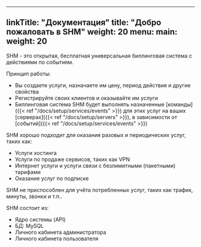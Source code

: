 
---
linkTitle: "Документация"
title: "Добро пожаловать в SHM"
weight: 20
menu:
  main:
    weight: 20
---

SHM - это открытая, бесплатная универсальная биллинговая система с действиями по событиям.

Принцип работы:

- Вы создаете услуги, назначаете им цену, период действия и другие свойства
- Регистрируйте своих клиентов и оказывайте им услуги
- Биллинговая система SHM будет выполнять назначенные [команды]({{< ref "/docs/setup/services/events" >}}) для этих услуг на ваших [серверах]({{< ref "/docs/setup/servers" >}}), в зависимости от [событий]({{< ref "/docs/setup/services/events" >}})

SHM хорошо подходит для оказания разовых и периодических услуг, таких как:
- Услуги хостинга
- Услуги по продаже сервисов, таких как VPN
- Интернет услуги и услуги связи с безлимитными (пакетными) тарифами
- Оказание услуг по подписке

SHM не приспособлен для учёта потребленных услуг, таких как трафик, минуты, звонки и т.п..


SHM состоит из:
- Ядро системы (API)
- БД: MySQL
- Личного кабинета администратора
- Личного кабинета пользователя



